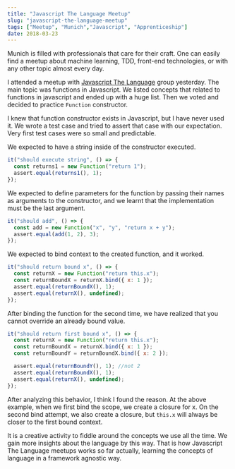 ```yaml
---
title: "Javascript The Language Meetup"
slug: "javascript-the-language-meetup"
tags: ["Meetup", "Munich","Javascript", "Apprenticeship"]
date: 2018-03-23
---
```


Munich is filled with professionals that care for their craft. One can easily find a meetup about machine learning, TDD, front-end technologies, or with any other topic almost every day.

I attended a meetup with [Javascript The Language](https://www.meetup.com/JavaScript-The-Language/) group yesterday. The main topic was functions in Javascript. We listed concepts that related to functions in javascript and ended up with a huge list. Then we voted and decided to practice `Function` constructor.

I knew that function constructor exists in Javascript, but I have never used it. We wrote a test case and tried to assert that case with our expectation. Very first test cases were so small and predictable.

We expected to have a string inside of the constructor executed.

```js
it("should execute string", () => {
  const returns1 = new Function("return 1");
  assert.equal(returns1(), 1);
});
```

We expected to define parameters for the function by passing their names as arguments to the constructor, and we learnt that the implementation must be the last argument.

```js
it("should add", () => {
  const add = new Function("x", "y", "return x + y");
  assert.equal(add(1, 2), 3);
});
```

We expected to bind context to the created function, and it worked.

```js
it("should return bound x", () => {
  const returnX = new Function("return this.x");
  const returnBoundX = returnX.bind({ x: 1 });
  assert.equal(returnBoundX(), 1);
  assert.equal(returnX(), undefined);
});
```

After binding the function for the second time, we have realized that you cannot override an already bound value.

```js
it("should return first bound x", () => {
  const returnX = new Function("return this.x");
  const returnBoundX = returnX.bind({ x: 1 });
  const returnBoundY = returnBoundX.bind({ x: 2 });

  assert.equal(returnBoundY(), 1); //not 2
  assert.equal(returnBoundX(), 1);
  assert.equal(returnX(), undefined);
});
```

After analyzing this behavior, I think I found the reason. At the above example, when we first bind the scope, we create a closure for x. On the second bind attempt, we also create a closure, but `this.x` will always be closer to the first bound context.

It is a creative activity to fiddle around the concepts we use all the time. We gain more insights about the language by this way. That is how Javascript The Language meetups works so far actually, learning the concepts of language in a framework agnostic way.

